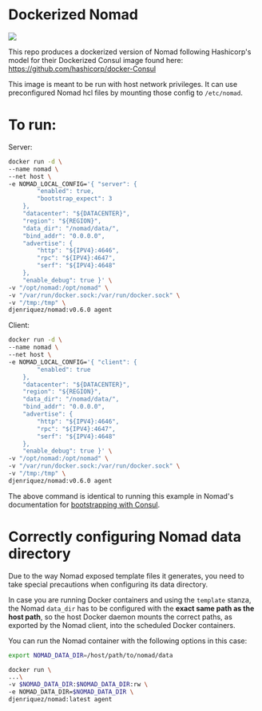 # Dockerized Nomad
[![](https://images.microbadger.com/badges/image/mikeyyuen/nomad.svg)](https://microbadger.com/images/mikeyyuen/nomad)

This repo produces a dockerized version of Nomad following Hashicorp's model for their Dockerized Consul image found here: https://github.com/hashicorp/docker-Consul

This image is meant to be run with host network privileges. It can use preconfigured Nomad hcl files by mounting those config to `/etc/nomad`.

# To run:
Server:
```bash
docker run -d \
--name nomad \
--net host \
-e NOMAD_LOCAL_CONFIG='{ "server": {
        "enabled": true,
        "bootstrap_expect": 3
    },
    "datacenter": "${DATACENTER}",
    "region": "${REGION}",
    "data_dir": "/nomad/data/",
    "bind_addr": "0.0.0.0",
    "advertise": {
        "http": "${IPV4}:4646",
        "rpc": "${IPV4}:4647",
        "serf": "${IPV4}:4648"
    },
    "enable_debug": true }' \
-v "/opt/nomad:/opt/nomad" \
-v "/var/run/docker.sock:/var/run/docker.sock" \
-v "/tmp:/tmp" \
djenriquez/nomad:v0.6.0 agent
```

Client:
```bash
docker run -d \
--name nomad \
--net host \
-e NOMAD_LOCAL_CONFIG='{ "client": {
        "enabled": true
    },
    "datacenter": "${DATACENTER}",
    "region": "${REGION}",
    "data_dir": "/nomad/data/",
    "bind_addr": "0.0.0.0",
    "advertise": {
        "http": "${IPV4}:4646",
        "rpc": "${IPV4}:4647",
        "serf": "${IPV4}:4648"
    },
    "enable_debug": true }' \
-v "/opt/nomad:/opt/nomad" \
-v "/var/run/docker.sock:/var/run/docker.sock" \
-v "/tmp:/tmp" \
djenriquez/nomad:v0.6.0 agent
```

The above command is identical to running this example in Nomad's documentation for [bootstrapping with Consul](https://www.nomadproject.io/docs/cluster/bootstrapping.html).

# Correctly configuring Nomad data directory

Due to the way Nomad exposed template files it generates, you need to take
special precautions when configuring its data directory.

In case you are running Docker containers and using the ``template`` stanza,
the Nomad ``data_dir`` has to be configured with the **exact same path as the
host path**, so the host Docker daemon mounts the correct paths, as exported by
the Nomad client, into the scheduled Docker containers.

You can run the Nomad container with the following options in this case:

```bash
export NOMAD_DATA_DIR=/host/path/to/nomad/data

docker run \
...\
-v $NOMAD_DATA_DIR:$NOMAD_DATA_DIR:rw \
-e NOMAD_DATA_DIR=$NOMAD_DATA_DIR \
djenriquez/nomad:latest agent
```

